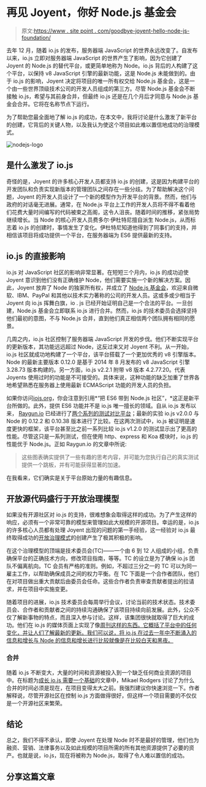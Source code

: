 # 再见 Joyent，你好 Node.js 基金会

> 原文:[https://www . site point . com/goodbye-joyent-hello-node-js-foundation/](https://www.sitepoint.com/goodbye-joyent-hello-node-js-foundation/)

去年 12 月，随着 io.js 的发布，服务器端 JavaScript 的世界永远改变了。自发布以来，io.js 立即对服务器端 JavaScript 的世界产生了影响，因为它创建了 Joyent 的 Node.js 的替代平台，或更简单地称为 Node。io.js 背后的人构建了这个平台，以保持 v8 JavaScript 引擎的最新功能，这是 Node.js 未能做到的。由于 io.js 的影响，Joyent 决定将项目的唯一所有权交给 Node.js 基金会，这是一个由一些世界顶级技术公司的开发人员组成的第三方。尽管 Node.js 基金会不断接触 io.js，希望与其前身合并，但最终 io.js 还是在几个月后才同意与 Node.js 基金会合并。它将在名称节点下运行。

为了帮助您最全面地了解 io.js 的成功，在本文中，我将讨论是什么激发了新平台的创建，它背后的关键人物，以及我认为使这个项目如此难以置信地成功的治理模式。

![nodejs-logo](../Images/49adfc6731403dfde6ed556ade51f757.png)

## 是什么激发了 io.js

奇怪的是，Joyent 的许多核心开发人员都支持 io.js 的创建，这是因为构建平台的开发团队和负责实现新版本的管理团队之间存在一些分歧。为了帮助解决这个问题，Joyent 的开发人员设计了一个新的模型作为开发平台的背景。然而，他们与政府的对话毫无进展。通常，在 Node.js 平台上工作的开发人员将不得不看着他们花费大量时间编写的代码被束之高阁，这令人沮丧。随着时间的推移，紧张局势继续增长。当 Node 的核心开发人员费多尔·伊杜特尼擅自派生 Node.js，从而标志着 io.js 的创建时，事情发生了变化。伊杜特尼知道他得到了同事们的支持，并相信该项目将成功提供一个平台，在服务器端为 ES6 提供最新的支持。

## io.js 的直接影响

io.js 对 JavaScript 社区的影响非常显著。在短短三个月内，io.js 的成功迫使 Joyent 意识到他们没有正确维护 Node，他们需要实施一个新的解决方案。因此，Joyent 放弃了 Node 的独家所有权，并成立了 [Node.js 基金会](https://nodejs.org/foundation/)，欢迎来自微软、IBM、PayPal 和其他以技术实力著称的公司的开发人员。这或多或少相当于 Joyent 向 io.js 挥舞白旗，io . js 已经开始证明自己是一个合法的平台。一旦创建，Node.js 基金会立即联系 io.js 进行合并。然而，io.js 的技术委员会选择坚持他们最初的意图，不与 Node.js 合并，直到他们真正相信两个团队拥有相同的愿景。

几周之内，io.js 社区控制了服务器端 JavaScript 开发的步伐。他们不断实现平台的更新版本，其功能远远超过 Node，这反过来又对 Joyent 不利。从一开始，io.js 社区就成功地构建了一个平台，该平台搭载了一个更加优秀的 v8 引擎版本。Node 的最新主要版本 0.12.0 是基于 2014 年 8 月发布的 v8 JavaScript 引擎 3.28.73 版本构建的。另一方面，io.js v2.2.1 附带 v8 版本 4.2.77.20。代表 Joyents 使用过时的功能是不可接受的。具体来说，这种功能的缺乏加重了世界各地希望熟悉在服务器上使用最新 ECMAScript 功能的开发人员的负担。

如果你访问[iojs.org](https://iojs.org/en/index.html)，你会注意到引用*“把 ES6 带到 Node.js 社区”，*这正是新平台所做的。此外，提供 ES6 功能并不是 io.js 唯一擅长的领域。自从 io.js 发布以来， [Raygun.io](https://raygun.io/) 已经进行了[两个系列的测试对比平台](https://raygun.io/blog/2015/05/performance-showdown-node-js-vs-io-js-v2-0-0/?utm_source=nodeweekly&utm_medium=email)；最新的实验 io.js v2.0.0 与 Node 的 0.12.2 和 0.10.38 版本进行了比较。在这两次测试中，io.js 被证明是速度更快的框架，该平台甚至比之前一系列比较 io.js v1.2.0 的测试显示出了更高的性能。尽管这只是一系列测试，但在使用 http、express 和 Koa 模块时，io.js 的性能优于 Node.js。正如 Raygun.io 的文章中所说:

> 这些图表确实提供了一些有趣的思考内容，并可能为您执行自己的真实测试提供一个跳板，并有可能获得显著的加速。

在我看来，它们确实是关于平台原始力量的有趣信息。

## 开放源代码盛行于开放治理模型

如果没有开源社区对 io.js 的支持，很难想象会取得这样的成功。为了产生这样的响应，必须有一个非常可靠的模型来管理如此大规模的开源项目。幸运的是，io.js 的许多核心人员都有处理 Joyent 出现的问题的第一手经验，这一经验对 io.js 最终取得成功的[开放治理模式](https://github.com/nodejs/io.js/blob/v1.x/GOVERNANCE.md)的创建产生了极其积极的影响。

在这个治理模型的顶端是技术委员会(TC)——一个由 6 到 12 人组成的小组，负责确保平台的正确技术方向，修改项目指南，等等。TC 的设立是为了确保 io.js 团队不偏离航向。TC 会员有严格的准则。例如，不超过三分之一的 TC 可以为同一雇主工作，以帮助确保成员之间的权力平衡。在 TC 下面是一个合作者团队，他们在对项目做出重大贡献后由委员会任命。这些合作者负责审查贡献者提出的拉请求，并在项目中实施变更。

随着项目的进展，io.js 技术委员会每周举行会议，讨论当前的技术状态。技术委员会、合作者和贡献者之间的持续沟通确保了该项目持续向前发展。此外，公众不仅了解新事物的特点，而且深入参与讨论。这样，该集团很快就取得了巨大的成功。他们在 io.js 的媒体页面上实现了像[周刊这样的东西。它概括了平台中的任何变化，并让人们了解最新的更新。我们可以说，将 io.js 在过去一年中不断涌入的信息和增长与 Node 的信息和增长进行比较就像是在比较白天和黑夜。](https://medium.com/@iojs)

### 合并

随着 io.js 不断变大，大量的时间和资源被投入到一个缺乏任何商业资源的项目中。在标题为[成长 io.js 需要一个基础](https://medium.com/node-js-javascript/growing-up-27d6cc8b7c53)的文章中，Mikael Rodgers 讨论了为什么合并的时间必须是现在，在项目变得太大之前。我强烈建议你快速浏览一下。作者解释说，尽管开源社区在控制 io.js 方面做得很好，但这样一个项目需要的不仅仅是一个开源社区来繁荣。

## 结论

总之，我们不得不承认，即使 Joyent 在处理 Node 时不是最好的管理，他们也为融资、营销、法律事务以及如此规模的项目所需的所有其他资源提供了必要的资产。也就是说，io.js，现在将被称为 Node.js，取得了令人难以置信的成功。

## 分享这篇文章